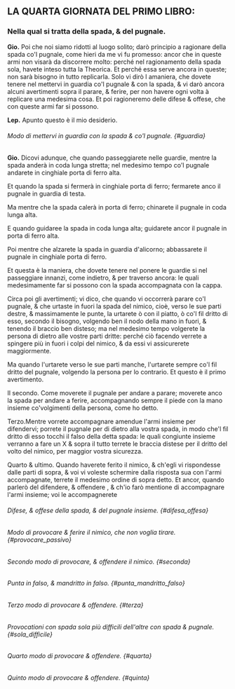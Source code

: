 ## LA QUARTA GIORNATA DEL PRIMO LIBRO:

### Nella qual si tratta della spada, & del pugnale.

**Gio.** Poi che noi siamo ridotti al luogo solito; darò principio a ragionare
della spada co'l pugnale, come hieri da me vi fu promesso: ancor che in queste
armi non visarà da discorrere molto: perché nel ragionamento della spada sola,
havete inteso tutta la Theorica. Et perché essa serve ancora in queste; non sarà
bisogno in tutto replicarla. Solo vi dirò l amaniera, che dovete tenere nel
mettervi in guardia co'l pugnale & con la spada, & vi darò ancora alcuni
avertimenti sopra il parare, & ferire, per non havere ogni volta à replicare una
medesima cosa. Et poi ragioneremo delle difese & offese, che con queste armi far
si possono.

**Lep.** Apunto questo è il mio desiderio.

###### Modo di mettervi in guardia con la spada & co'l pugnale. {#guardia}

**Gio.** Dicovi adunque, che quando passeggiarete nelle guardie, mentre la spada
anderà in coda lunga stretta; nel medesimo tempo co'l pugnale andarete in
cinghiale porta di ferro alta.

Et quando la spada si fermerà in cinghiale porta di ferro; fermarete anco il
pugnale in guardia di testa. 

Ma mentre che la spada calerà in porta di ferro; chinarete il pugnale in coda
lunga alta.

E quando guidaree la spada in coda lunga alta; guidarete ancor il pugnale in
porta di ferro alta.

Poi mentre che alzarete la spada in guardia d'alicorno; abbassarete il pugnale
in cinghiale porta di ferro. 

Et questa è la maniera, che dovete tenere nel ponere le guardie si nel
passeggiare innanzi, come indietro, & per traverso ancora: le quali
medesimamente far si possono con la spada accompagnata con la cappa.

Circa poi gli avertimenti; vi dico, che quando vi occorrerà parare co'l pugnale,
& che urtaste in fuori la spada del nimico, cioè, verso le sue parti destre, &
massimamente le punte, la urtarete ò con il piatto, ò co'l fil dritto di esso,
secondo il bisogno, volgendo ben il nodo della mano in fuori, & tenendo il
braccio ben disteso; ma nel medesimo tempo volgerete la persona di dietro alle
vostre parti dritte: perché ciò facendo verrete a spingere più in fuori i colpi
del nimico, & da essi vi assicurerete maggiormente.

Ma quando l'urtarete verso le sue parti manche, l'urtarete sempre co'l fil
dritto del pugnale, volgendo la persona per lo contrario. Et questo è il primo
avertimento.

Il secondo. Come moverete il pugnale per andare a parare; moverete anco la spada
per andare a ferire, accompagnando  sempre il piede con la mano insieme
co'volgimenti della persona, come ho detto.

Terzo.Mentre vorrete accompagnare amendue l'armi insieme per difendervi; porrete
il pugnale per di dietro alla vostra spada, in modo che'l fil dritto di esso
tocchi il falso della detta spada: le quali congiunte insieme verranno a fare un
X & sopra il tutto terrete le braccia distese per il dritto del volto del
nimico, per maggior vostra sicurezza.

Quarto & ultimo. Quando haverete ferito il nimico, & ch'egli vi rispondesse
dalle parti di sopra, & voi vi voleste schermire dalla risposta sua con l'armi
accompagnate, terrete il medesimo ordine di sopra detto. Et ancor, quando parlerò del difendere, & offendere , & ch'io farò mentione di accompagnare l'armi insieme; voi le accompagnerete

###### Difese, & offese della spada, & del pugnale insieme. {#difesa_offesa}

###### Modo di provocare & ferire il nimico, che non voglia tirare. {#provocare_passivo}

###### Secondo modo di provocare, & offendere il nimico. {#seconda}

###### Punta in falso, & mandritto in falso. {#punta_mandritto_falso}

###### Terzo modo di provocare & offendere. {#terza}

###### Provocationi con spada sola più difficili dell'altre con spada & pugnale. {#sola_difficile}

###### Quarto modo di provocare & offendere. {#quarta}

###### Quinto modo di provocare & offendere. {#quinta}